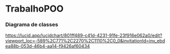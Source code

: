 # TrabalhoPOO
### Diagrama de classes
https://lucid.app/lucidchart/801ff489-c41d-4231-91fe-23f916e062a0/edit?viewport_loc=-589%2C771%2C2270%2C1110%2C0_0&invitationId=inv_ebdea88b-053d-46b4-aa14-f9426af60434
